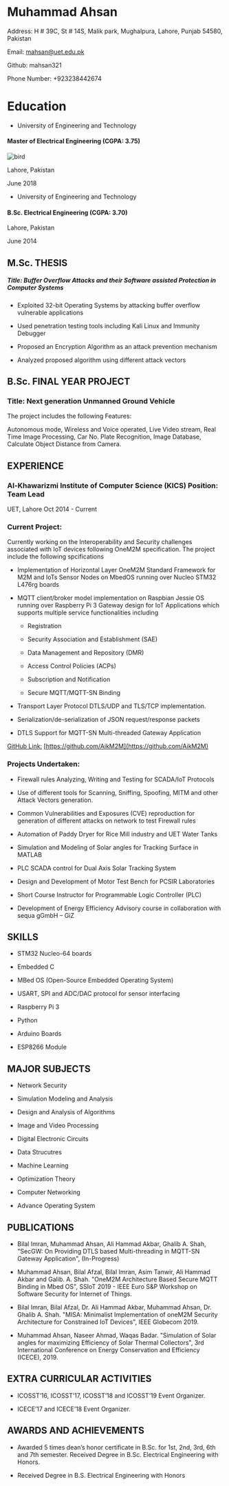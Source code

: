 Muhammad Ahsan
==============

Address: H # 39C, St # 14S, Malik park, Mughalpura, Lahore, Punjab 54580, Pakistan

Email: [mahsan@uet.edu.pk](mailto:mahsan@uet.edu.pk)

Github: mahsan321

Phone Number: +923238442674

Education
==============
* University of Engineering and Technology

#### Master of Electrical Engineering (CGPA: 3.75)

![bird](https://user-images.githubusercontent.com/101203375/162582475-5137910f-b4f5-4d96-a6ce-dec348e062de.jpg)
  

Lahore, Pakistan 

June 2018

* University of Engineering and Technology

#### B.Sc. Electrical Engineering (CGPA: 3.70)

  

Lahore, Pakistan

June 2014

## M.Sc. THESIS

##### Title: Buffer Overflow Attacks and their Software assisted Protection in Computer Systems

* Exploited 32-bit Operating Systems by attacking buffer overflow vulnerable applications 

* Used penetration testing tools including Kali Linux and Immunity Debugger

* Proposed an Encryption Algorithm as an attack prevention mechanism 

* Analyzed proposed algorithm using different attack vectors

B.Sc. FINAL YEAR PROJECT
------------------------

### Title: Next generation Unmanned Ground Vehicle

The project includes the following Features:

Autonomous mode, Wireless and Voice operated, Live Video stream, Real Time Image Processing, Car No. Plate Recognition, Image Database, Calculate Object Distance from Camera.

EXPERIENCE
----------

### Al-Khawarizmi Institute of Computer Science (KICS) Position: Team Lead

UET, Lahore Oct 2014 - Current

### Current Project:

Currently working on the Interoperability and Security challenges associated with IoT devices following OneM2M specification. The project include the following spcifications

* Implementation of Horizontal Layer OneM2M Standard Framework for M2M and IoTs Sensor Nodes on MbedOS running over Nucleo STM32 L476rg boards

* MQTT client/broker model implementation on Raspbian Jessie OS running over Raspberry Pi 3 Gateway design for IoT Applications which supports multiple service functionalities including

    - Registration
    
    - Security Association and Establishment (SAE)
    
    - Data Management and Repository (DMR)
    
    -  Access Control Policies (ACPs)
    
    -  Subscription and Notification
    
    -  Secure MQTT/MQTT-SN Binding
    
* Transport Layer Protocol DTLS/UDP and TLS/TCP implementation. 

* Serialization/de-serialization of JSON request/response packets 

* DTLS Support for MQTT-SN Multi-threaded Gateway Application

[GitHub Link:](https://github.com/AikM2M) [https://github.com/AikM2M](https://github.com/AikM2M)

### Projects Undertaken:

* Firewall rules Analyzing, Writing and Testing for SCADA/IoT Protocols

* Use of different tools for Scanning, Sniffing, Spoofing, MITM and other Attack Vectors generation. 

* Common Vulnerabilities and Exposures (CVE) reproduction for generation of different attacks on network to test Firewall rules

* Automation of Paddy Dryer for Rice Mill industry and UET Water Tanks 

* Simulation and Modeling of Solar angles for Tracking Surface in MATLAB 

* PLC SCADA control for Dual Axis Solar Tracking System

* Design and Development of Motor Test Bench for PCSIR Laboratories 

* Short Course Instructor for Programmable Logic Controller (PLC)

* Development of Energy Efficiency Advisory course in collaboration with sequa gGmbH – GiZ

SKILLS
------
* STM32 Nucleo-64 boards 

* Embedded C 

* MBed OS (Open-Source Embedded Operating System)   

* USART, SPI and ADC/DAC protocol for sensor interfacing

* Raspberry Pi 3

* Python

* Arduino Boards

* ESP8266 Module

MAJOR SUBJECTS
--------------
* Network Security   

* Simulation Modeling and Analysis

* Design and Analysis of Algorithms

* Image and Video Processing   

* Digital Electronic Circuits

* Data Strucutres

* Machine Learning

* Optimization Theory 

* Computer Networking

* Advance Operating System

PUBLICATIONS
------------
* Bilal Imran, Muhammad Ahsan, Ali Hammad Akbar, Ghalib A. Shah, "SecGW: On Providing DTLS based Multi-threading in MQTT-SN Gateway Application", (In-Progress)

* Muhammad Ahsan, Bilal Afzal, Bilal Imran, Asim Tanwir, Ali Hammad Akbar and Galib. A. Shah. "OneM2M Architecture Based Secure MQTT Binding in Mbed OS", SSIoT 2019 - IEEE Euro S&P Workshop on Software Security for Internet of Things.

* Bilal Imran, Bilal Afzal, Dr. Ali Hammad Akbar, Muhammad Ahsan, Dr. Ghalib A. Shah. "MISA: Minimalist Implementation of oneM2M Security Architecture for Constrained IoT Devices", IEEE Globecom 2019.

* Muhammad Ahsan, Naseer Ahmad, Waqas Badar. "Simulation of Solar angles for maximizing Efficiency of Solar Thermal Collectors", 3rd International Conference on Energy Conservation and Efficiency (ICECE), 2019.

EXTRA CURRICULAR ACTIVITIES
---------------------------
* ICOSST’16, ICOSST’17, ICOSST’18 and ICOSST’19 Event Organizer.

* ICECE’17 and ICECE’18 Event Organizer.

AWARDS AND ACHIEVEMENTS
-----------------------
* Awarded 5 times dean’s honor certificate in B.Sc. for 1st, 2nd, 3rd, 6th and 7th semester. Received Degree in B.Sc. Electrical Engineering with Honors.

* Received Degree in B.S. Electrical Engineering with Honors
